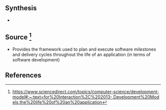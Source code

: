 ## Synthesis
- 
## Source [^1]
- Provides the framework used to plan and execute software milestones and delivery cycles throughout the life of an application (in terms of software development)
## References

[^1]: https://www.sciencedirect.com/topics/computer-science/development-model#:~:text=for%20Interaction%2C%202013-,Development%20Models,the%20life%20of%20an%20application